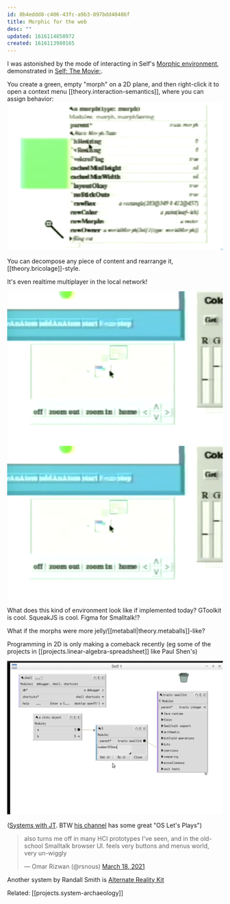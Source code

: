 ```yaml
---
id: 0b4eddd8-c406-43fc-a9b3-897bdd40486f
title: Morphic for the web
desc: ""
updated: 1616114858972
created: 1616113980165
---
```


I was astonished by the mode of interacting in Self's [Morphic environment](https://handbook.selflanguage.org/2017.1/morphic.html), demonstrated in [Self: The Movie;](https://www.youtube.com/watch?v=Ox5P7QyL774).

You create a green, empty "morph" on a 2D plane, and then right-click it to open a context menu [[theory.interaction-semantics]], where you can assign behavior:
![](/assets/images/2021-03-18-20-35-15.png)

You can decompose any piece of content and rearrange it, [[theory.bricolage]]-style.

It's even realtime multiplayer in the local network!

![](/assets/images/2021-03-18-20-39-31.png)![](/assets/images/2021-03-18-20-39-32.png)

What does this kind of environment look like if implemented today? GToolkit is cool. SqueakJS is cool. Figma for Smalltalk!?

What if the morphs were more jelly/[[metaball|theory.metaballs]]-like?

Programming in 2D is only making a comeback recently (eg some of the projects in [[projects.linear-algebra-spreadsheet]] like Paul Shen's)

![](/assets/images/2021-03-18-20-41-44.png)

([Systems with JT](https://www.youtube.com/watch?v=CCx6Nj_Hr1g). BTW [his channel](https://www.youtube.com/user/giard321/featured) has some great "OS Let's Plays")

<blockquote class="twitter-tweet"><p lang="en" dir="ltr">also turns me off in many HCI prototypes I&#39;ve seen, and in the old-school Smalltalk browser UI. feels very buttons and menus world, very un-wiggly</p>&mdash; Omar Rizwan (@rsnous) <a href="https://twitter.com/rsnous/status/1372694522669330437?ref_src=twsrc%5Etfw">March 18, 2021</a></blockquote> <script async src="https://platform.twitter.com/widgets.js" charset="utf-8"></script>

Another system by Randall Smith is [Alternate Reality Kit](https://www.youtube.com/watch?v=I9LZ6TnSP40)

Related: [[projects.system-archaeology]]
